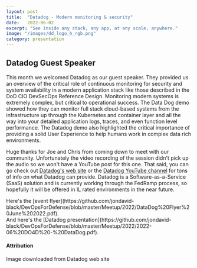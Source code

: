 ```yaml
---
layout: post
title:  "Datadog - Modern monitoring & security"
date:   2022-06-02
excerpt: "See inside any stack, any app, at any scale, anywhere."
image: "/images/dd_logo_h_rgb.png"
category: presentation
---
```


## Datadog Guest Speaker
This month we welcomed Datadog as our guest speaker.  They provided us an overview of the
critical role of continuous monitoring for security and system availability in a modern
application stack like those described in the DoD CIO DevSecOps Reference Design.  Monitoring
modern systems is extremely complex, but critical to operational success.  The Data Dog
demo showed how they can monitor full stack cloud-based systems from the infrastructure up through
the Kubernetes and container layer and all the way into your detailed application logs, traces, and
even function level performance.  The Datadog demo also highlighted the critical importance of
providing a solid User Experience to help humans work in complex data rich environments.

Huge thanks for Joe and Chris from coming down to meet with our community.  Unfortunately the
video recording of the session didn't pick up the audio so we won't have a YouTube post
for this one.  That said, you can go check out [Datadog's web site](https://www.datadoghq.com/)
or the [Datadog YouTube channel](https://www.youtube.com/user/DatadogHQ) for tons of info 
on what Datadog can provide.  Datadog is a Software-as-a-Service (SaaS) solution and is currently
working through the FedRamp process, so hopefully it will be offered in IL rated environments
in the near future.

<div class="box" markdown="1">
Here's the [event flyer](https://github.com/jondavid-black/DevOpsForDefense/blob/master/Meetup/2022/DataDog%20Flyer%20June%202022.pdf).
</div>

<div class="box" markdown="1">
And here's the [Datadog presentation](https://github.com/jondavid-black/DevOpsForDefense/blob/master/Meetup/2022/2022-06%20DO4D%20-%20DataDog.pdf).
</div>

#### Attribution

Image downloaded from Datadog web site